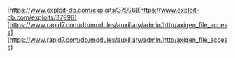 [https://www.exploit-db.com/exploits/37996](https://www.exploit-db.com/exploits/37996)
[https://www.rapid7.com/db/modules/auxiliary/admin/http/axigen_file_access](https://www.rapid7.com/db/modules/auxiliary/admin/http/axigen_file_access)
